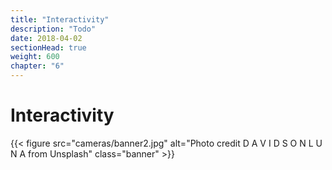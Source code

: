 ```yaml
---
title: "Interactivity"
description: "Todo"
date: 2018-04-02
sectionHead: true
weight: 600
chapter: "6"
---
```


# Interactivity

{{< figure src="cameras/banner2.jpg" alt="Photo credit D A V I D S O N L U N A from Unsplash" class="banner" >}}



